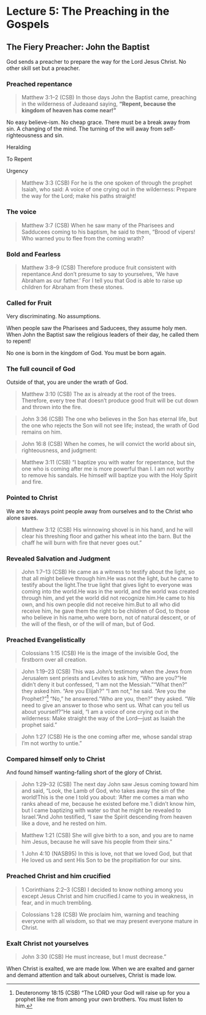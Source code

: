 # Lecture 5: The Preaching in the Gospels

## The Fiery Preacher: John the Baptist

God sends a preacher to prepare the way for the Lord Jesus Christ. No other skill set but a preacher.

### Preached repentance

>Matthew 3:1–2 (CSB) In those days John the Baptist came, preaching in the wilderness of Judeaand saying, **“Repent, because the kingdom of heaven has come near!”**

No easy believe-ism. No cheap grace. There must be a break away from sin. A changing of the mind. The turning of the will away from self-righteousness and sin.

Heralding

To Repent

Urgency

>Matthew 3:3 (CSB) For he is the one spoken of through the prophet Isaiah, who said: A voice of one crying out in the wilderness: Prepare the way for the Lord; make his paths straight!

### The voice

>Matthew 3:7 (CSB) When he saw many of the Pharisees and Sadducees coming to his baptism, he said to them, “Brood of vipers! Who warned you to flee from the coming wrath?

### Bold and Fearless

>Matthew 3:8–9 (CSB) Therefore produce fruit consistent with repentance.And don’t presume to say to yourselves, ‘We have Abraham as our father.’ For I tell you that God is able to raise up children for Abraham from these stones.

### Called for Fruit

Very discriminating. No assumptions.

When people saw the Pharisees and Saducees, they assume holy men. When John the Baptist saw the religious leaders of their day, he called them to repent!

No one is born in the kingdom of God. You must be born again.

### The full council of God

Outside of that, you are under the wrath of God.

>Matthew 3:10 (CSB) The ax is already at the root of the trees. Therefore, every tree that doesn’t produce good fruit will be cut down and thrown into the fire.

>John 3:36 (CSB) The one who believes in the Son has eternal life, but the one who rejects the Son will not see life; instead, the wrath of God remains on him.

>John 16:8 (CSB) When he comes, he will convict the world about sin, righteousness, and judgment:

>Matthew 3:11 (CSB) “I baptize you with water for repentance, but the one who is coming after me is more powerful than I. I am not worthy to remove his sandals. He himself will baptize you with the Holy Spirit and fire.

### Pointed to Christ

We are to always point people away from ourselves and to the Christ who alone saves.

>Matthew 3:12 (CSB) His winnowing shovel is in his hand, and he will clear his threshing floor and gather his wheat into the barn. But the chaff he will burn with fire that never goes out.”

### Revealed Salvation and Judgment

>John 1:7–13 (CSB) He came as a witness to testify about the light, so that all might believe through him.He was not the light, but he came to testify about the light.The true light that gives light to everyone was coming into the world.He was in the world, and the world was created through him, and yet the world did not recognize him.He came to his own, and his own people did not receive him.But to all who did receive him, he gave them the right to be children of God, to those who believe in his name,who were born, not of natural descent, or of the will of the flesh, or of the will of man, but of God.


### Preached Evangelistically 

>Colossians 1:15 (CSB) He is the image of the invisible God, the firstborn over all creation.

>John 1:19–23 (CSB) This was John’s testimony when the Jews from Jerusalem sent priests and Levites to ask him, “Who are you?”He didn’t deny it but confessed, “I am not the Messiah.”“What then?” they asked him. “Are you Elijah?” “I am not,” he said. “Are you the Prophet?”[^Deut 18:15]  “No,” he answered.“Who are you, then?” they asked. “We need to give an answer to those who sent us. What can you tell us about yourself?”He said, “I am a voice of one crying out in the wilderness: Make straight the way of the Lord—just as Isaiah the prophet said.”

>John 1:27 (CSB) He is the one coming after me, whose sandal strap I’m not worthy to untie.”

### Compared himself only to Christ

And found himself wanting-falling short of the glory of Christ.

>John 1:29–32 (CSB) The next day John saw Jesus coming toward him and said, “Look, the Lamb of God, who takes away the sin of the world!This is the one I told you about: ‘After me comes a man who ranks ahead of me, because he existed before me.’I didn’t know him, but I came baptizing with water so that he might be revealed to Israel.”And John testified, “I saw the Spirit descending from heaven like a dove, and he rested on him.

>Matthew 1:21 (CSB) She will give birth to a son, and you are to name him Jesus, because he will save his people from their sins.”

>1 John 4:10 (NASB95) In this is love, not that we loved God, but that He loved us and sent His Son to be the propitiation for our sins.

### Preached Christ and him crucified

>1 Corinthians 2:2–3 (CSB) I decided to know nothing among you except Jesus Christ and him crucified.I came to you in weakness, in fear, and in much trembling.

>Colossians 1:28 (CSB) We proclaim him, warning and teaching everyone with all wisdom, so that we may present everyone mature in Christ.

### Exalt Christ not yourselves

>John 3:30 (CSB) He must increase, but I must decrease.”

When Christ is exalted, we are made low. When we are exalted and garner and demand attention and talk about ourselves, Christ is made low.

[^Deut 18:15]: Deuteronomy 18:15 (CSB) “The LORD your God will raise up for you a prophet like me from among your own brothers. You must listen to him.
